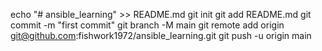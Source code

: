 echo "# ansible_learning" >> README.md
git init
git add README.md
git commit -m "first commit"
git branch -M main
git remote add origin git@github.com:fishwork1972/ansible_learning.git
git push -u origin main
